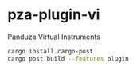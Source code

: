 # pza-plugin-vi
Panduza Virtual Instruments

```bash
cargo install cargo-post
cargo post build --features plugin
```